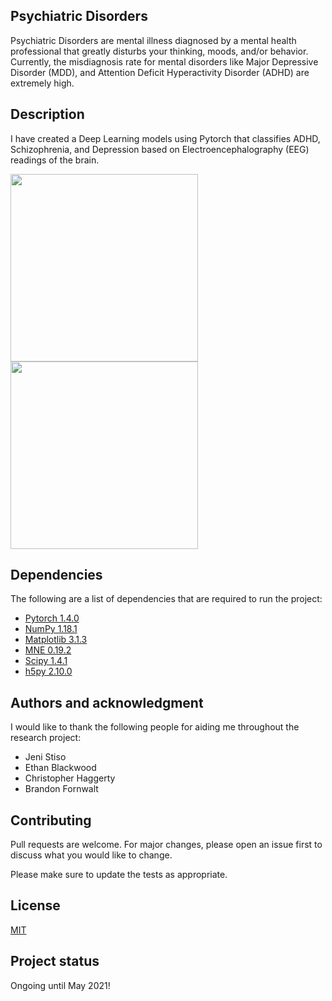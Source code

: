 ## Psychiatric Disorders

Psychiatric Disorders are mental illness diagnosed by a mental health professional that greatly disturbs your thinking, moods, and/or behavior. Currently, the misdiagnosis rate for mental disorders like Major Depressive Disorder (MDD), and Attention Deficit Hyperactivity Disorder (ADHD) are extremely high. 

## Description

I have created a Deep Learning models using Pytorch that classifies ADHD, Schizophrenia, and Depression based on Electroencephalography (EEG) readings of the brain.

<img src="https://www.mayoclinic.org/-/media/kcms/gbs/patient-consumer/images/2013/08/26/10/03/my00296_im03979_bn7_eegthu_jpg.jpg" height="300"><img src="https://upload.wikimedia.org/wikipedia/commons/thumb/2/26/Spike-waves.png/280px-Spike-waves.png" height="300"> 

## Dependencies

The following are a list of dependencies that are required to run the project:
* [Pytorch 1.4.0](https://pytorch.org/)
* [NumPy 1.18.1](https://numpy.org)
* [Matplotlib 3.1.3](https://matplotlib.org/)
* [MNE 0.19.2](https://mne.tools/stable/index.html)
* [Scipy 1.4.1](https://www.scipy.org/)
* [h5py 2.10.0](https://www.h5py.org/)

## Authors and acknowledgment

I would like to thank the following people for aiding me throughout the research project:
* Jeni Stiso
* Ethan Blackwood
* Christopher Haggerty
* Brandon Fornwalt


## Contributing
Pull requests are welcome. For major changes, please open an issue first to discuss what you would like to change.

Please make sure to update the tests as appropriate.

## License
[MIT](https://choosealicense.com/licenses/mit/)

## Project status
Ongoing until May 2021!
